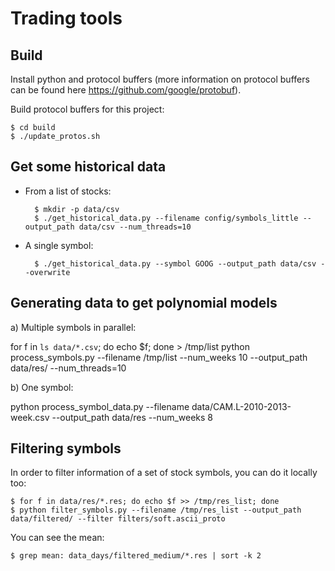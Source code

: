 Trading tools
=============

Build
-----

Install python and protocol buffers (more information on protocol
buffers can be found here https://github.com/google/protobuf).

Build protocol buffers for this project:

    $ cd build
    $ ./update_protos.sh

Get some historical data
------------------------ 

* From a list of stocks:

        $ mkdir -p data/csv
        $ ./get_historical_data.py --filename config/symbols_little --output_path data/csv --num_threads=10

* A single symbol:

        $ ./get_historical_data.py --symbol GOOG --output_path data/csv --overwrite


Generating data to get polynomial models
----------------------------------------

a) Multiple symbols in parallel:

   for f in `ls data/*.csv`; do echo $f; done > /tmp/list
   python process_symbols.py --filename /tmp/list --num_weeks 10 --output_path data/res/ --num_threads=10
   
b) One symbol:

   python process_symbol_data.py --filename data/CAM.L-2010-2013-week.csv --output_path data/res --num_weeks 8



Filtering symbols
-----------------

In order to filter information of a set of stock symbols, you can do
it locally too:

    $ for f in data/res/*.res; do echo $f >> /tmp/res_list; done
    $ python filter_symbols.py --filename /tmp/res_list --output_path data/filtered/ --filter filters/soft.ascii_proto

You can see the mean:

    $ grep mean: data_days/filtered_medium/*.res | sort -k 2
